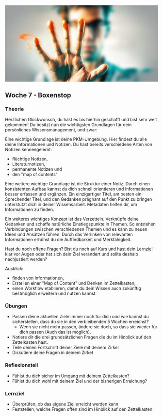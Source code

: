 ![Stopp](images/Boxenstopp.png)

## Woche 7 - Boxenstop


### Theorie

Herzlichen Glückwunsch, du hast es bis hierhin geschafft und bist sehr weit gekommen! Du besitzt nun die wichtigsten Grundlagen für dein persönliches Wissensmanagement, und zwar:

Eine wichtige Grundlage ist deine PKM-Umgebung. Hier findest du alle deine Informationen und Notizen. Du hast bereits verschiedene Arten von Notizen kennengelernt:

- flüchtige Notizen,
- Literaturnotizen,
- permanente Notizen und
- den "map of contents"

Eine weitere wichtige Grundlage ist die Struktur einer Notiz. Durch einen konsistenten Aufbau kannst du dich schnell orientieren und Informationen besser erfassen und ergänzen. Ein einzigartiger Titel, am besten ein Sprechender Titel, und den Gedanken prägnant auf den Punkt zu bringen unterstützt dich in deiner Wissensarbeit. Metadaten helfen dir, um Informationen zu finden.

Ein weiteres wichtiges Konzept ist das Verzetteln. Verknüpfe deine Gedanken und schaffe natürliche Einstiegspunkte in Themen. So entstehen Verbindungen zwischen verschiedenen Themen und es kann zu neuen Ideen und Ansätzen führen. Durch das Verlinken von relevanten Informationen erhöhst du die Auffindbarkeit und Merkfähigkeit.

Hast du noch offene Fragen?
Bist du noch auf Kurs und hast dein Lernziel klar vor Augen oder hat sich dein Ziel verändert und sollte deshalb nachjustiert werden?

Ausblick:

- finden von Informationen,
- Erstellen einer "Map of Content" und Denken im Zettelkasten,
- einen Workflow etablieren, damit du dein Wissen auch zukünftig bestmöglich erweitern und nutzen kannst.


### Übungen
- Passen deine aktuellen Ziele immer noch für dich und wie kannst du sicherstellen, dass du sie in den verbleibenden 5 Wochen erreichst?
	- Wenn sie nicht mehr passen, ändere sie doch, so dass sie wieder für dich passen (Auch das ist möglich).
- Notiere dir die drei grundsätzlichen Fragen die du im Hinblick auf den Zettelkasten hast.
- Teile deinen Fortschritt deiner Ziele mit deinem Zirkel
- Diskutiere deine Fragen in deinem Zirkel

### Reflexionsteil
- Fühlst du dich sicher im Umgang mit deinem Zettelkasten?
- Fühlst du dich wohl mit deinem Ziel und der bisherigen Erreichung?

### Lernziel
- Überprüfen, ob das eigene Ziel erreicht werden kann
- Feststellen, welche Fragen offen sind im Hinblick auf den Zettelkasten
<script src="https://giscus.app/client.js"
        data-repo="cogneon/lernos-zettelkasten"
        data-repo-id="R_kgDOI5YY1w"
        data-category="Announcements"
        data-category-id="DIC_kwDOI5YY184CUTx3"
        data-mapping="pathname"
        data-strict="0"
        data-reactions-enabled="1"
        data-emit-metadata="0"
        data-input-position="bottom"
        data-theme="light"
        data-lang="de"
        crossorigin="anonymous"
        async>
</script>
